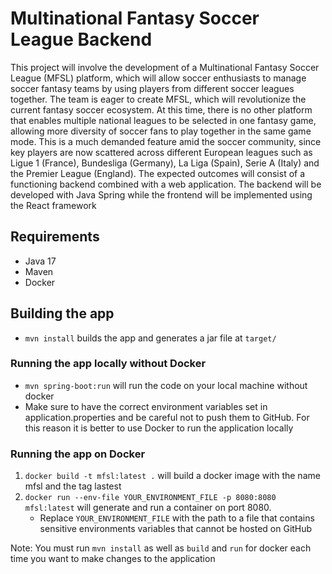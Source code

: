 # Multinational Fantasy Soccer League Backend
This project will involve the development of a Multinational Fantasy Soccer
League (MFSL) platform, which will allow soccer enthusiasts to manage soccer fantasy teams
by using players from different soccer leagues together. The team is eager to create MFSL,
which will revolutionize the current fantasy soccer ecosystem. At this time, there is no other
platform that enables multiple national leagues to be selected in one fantasy game, allowing
more diversity of soccer fans to play together in the same game mode. This is a much
demanded feature amid the soccer community, since key players are now scattered across
different European leagues such as Ligue 1 (France), Bundesliga (Germany), La Liga (Spain),
Serie A (Italy) and the Premier League (England). The expected outcomes will consist of a
functioning backend combined with a web application. The backend will be developed with Java
Spring while the frontend will be implemented using the React framework
## Requirements
* Java 17
* Maven
* Docker
## Building the app
* `mvn install` builds the app and generates a jar file at `target/`

### Running the app locally without Docker
* `mvn spring-boot:run` will run the code on your local machine without docker
* Make sure to have the correct environment variables set in application.properties and be careful not to push them to GitHub. For this reason it is better to use Docker to run the application locally
 

### Running the app on Docker
1. `docker build -t mfsl:latest .` will build a docker image with the name mfsl and the tag lastest
2. `docker run --env-file YOUR_ENVIRONMENT_FILE -p 8080:8080 mfsl:latest` will generate and run a container on port 8080.
   * Replace `YOUR_ENVIRONMENT_FILE` with the path to a file that contains sensitive environments variables that cannot be hosted on GitHub

Note: You must run `mvn install` as well as `build` and `run` for docker each time you want to make changes to the application

